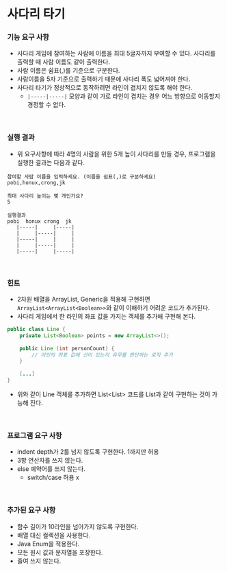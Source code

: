 # 사다리 타기

### 기능 요구 사항

- 사다리 게임에 참여하는 사람에 이름을 최대 5글자까지 부여할 수 있다. 사다리를 출력할 때 사람 이름도 같이 출력한다.
- 사람 이름은 쉼표(,)를 기준으로 구분한다.
- 사람이름을 5자 기준으로 출력하기 때문에 사다리 폭도 넓어져야 한다.
- 사다리 타기가 정상적으로 동작하려면 라인이 겹치지 않도록 해야 한다.
    - `|-----|-----|` 모양과 같이 가로 라인이 겹치는 경우 어느 방향으로 이동할지 경정할 수 없다.

<br>

### 실행 결과

- 위 요구사항에 따라 4명의 사람을 위한 5개 높이 사다리를 만들 경우, 프로그램을 실행한 결과는 다음과 같다.

```
참여할 사람 이름을 입력하세요. (이름을 쉼표(,)로 구분하세요)
pobi,honux,crong,jk

최대 사다리 높이는 몇 개인가요?
5

실행결과
pobi  honux crong  jk
   |-----|     |-----|
   |     |-----|     |
   |-----|     |     |
   |     |-----|     |
   |-----|     |-----|
```

<br>

### 힌트

- 2차원 배열을 ArrayList, Generic을 적용해 구현하면 `ArrayList<ArrayList<Boolean>>`와 같이 이해하기 어려운 코드가 추가된다.
- 사다리 게임에서 한 라인의 좌표 값을 가지는 객체를 추가해 구현해 본다.

``` java
public class Line {
    private List<Boolean> points = new ArrayList<>();
    
    public Line (int personCount) {
        // 라인의 좌표 값에 선이 있는지 유무를 판단하는 로직 추가
    }
    
    [...]
}
```

- 위와 같이 Line 객체를 추가하면 List<List<Boolean>> 코드를 List<Line>과 같이 구현하는 것이 가능해 진다.

<br>

### 프로그램 요구 사항

- indent depth가 2를 넘지 않도록 구현한다. 1까지만 허용
- 3항 연산자를 쓰지 않는다.
- else 예약어를 쓰지 않는다.
    - switch/case 허용 x

<br>

### 추가된 요구 사항

- 함수 길이가 10라인을 넘어가지 않도록 구현한다.
- 배열 대신 컬렉션을 사용한다.
- Java Enum을 적용한다.
- 모든 원시 값과 문자열을 포장한다.
- 줄여 쓰지 않는다.
